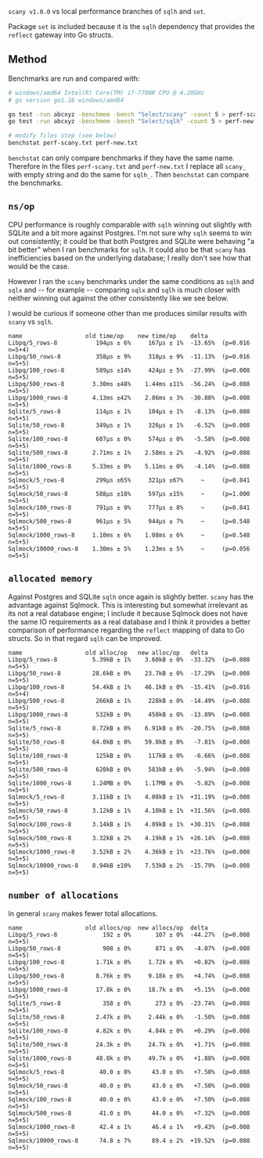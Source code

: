 `scany v1.0.0` vs local performance branches of `sqlh` and `set`.

Package `set` is included because it is the `sqlh` dependency that provides the `reflect` gateway into Go structs.

## Method

Benchmarks are run and compared with:

```bash
# windows/amd64 Intel(R) Core(TM) i7-7700K CPU @ 4.20GHz
# go version go1.16 windows/amd64

go test -run abcxyz -benchmem -bench "Select/scany" -count 5 > perf-scany.txt  # scany
go test -run abcxyz -benchmem -bench "Select/sqlh" -count 5 > perf-new.txt  # new local branches

# modify files step (see below)
benchstat perf-scany.txt perf-new.txt
```

`benchstat` can only compare benchmarks if they have the same name. Therefore in the files `perf-scany.txt` and `perf-new.txt` I replace all `scany_` with empty string and do the same for `sqlh_`. Then `benchstat` can compare the benchmarks.

## `ns/op`

CPU performance is roughly comparable with `sqlh` winning out slightly with SQLite and a bit more against Postgres. I'm not sure why `sqlh` seems to win out consistently; it could be that both Postgres and SQLite were behaving "a bit better" when I ran benchmarks for `sqlh`. It could also be that `scany` has inefficiencies based on the underlying database; I really don't see how that would be the case.

However I ran the `scany` benchmarks under the same conditions as `sqlh` and `sqlx` and -- for example -- comparing `sqlx` and `sqlh` is much closer with neither winning out against the other consistently like we see below.

I would be curious if someone other than me produces similar results with `scany` vs `sqlh`.

```
name                  old time/op    new time/op    delta
Libpq/5_rows-8           194µs ± 6%     167µs ± 1%  -13.65%  (p=0.016 n=5+4)
Libpq/50_rows-8          358µs ± 9%     318µs ± 9%  -11.13%  (p=0.016 n=5+5)
Libpq/100_rows-8         589µs ±14%     424µs ± 5%  -27.99%  (p=0.008 n=5+5)
Libpq/500_rows-8        3.30ms ±48%    1.44ms ±11%  -56.24%  (p=0.008 n=5+5)
Libpq/1000_rows-8       4.13ms ±42%    2.86ms ± 3%  -30.88%  (p=0.008 n=5+5)
Sqlite/5_rows-8          114µs ± 1%     104µs ± 1%   -8.13%  (p=0.008 n=5+5)
Sqlite/50_rows-8         349µs ± 1%     326µs ± 1%   -6.52%  (p=0.008 n=5+5)
Sqlite/100_rows-8        607µs ± 0%     574µs ± 0%   -5.58%  (p=0.008 n=5+5)
Sqlite/500_rows-8       2.71ms ± 1%    2.58ms ± 2%   -4.92%  (p=0.008 n=5+5)
Sqlite/1000_rows-8      5.33ms ± 0%    5.11ms ± 0%   -4.14%  (p=0.008 n=5+5)
Sqlmock/5_rows-8         299µs ±65%     321µs ±67%     ~     (p=0.841 n=5+5)
Sqlmock/50_rows-8        588µs ±18%     597µs ±15%     ~     (p=1.000 n=5+5)
Sqlmock/100_rows-8       791µs ± 9%     777µs ± 8%     ~     (p=0.841 n=5+5)
Sqlmock/500_rows-8       961µs ± 5%     944µs ± 7%     ~     (p=0.548 n=5+5)
Sqlmock/1000_rows-8     1.10ms ± 6%    1.08ms ± 6%     ~     (p=0.548 n=5+5)
Sqlmock/10000_rows-8    1.30ms ± 5%    1.23ms ± 5%     ~     (p=0.056 n=5+5)
```

## `allocated memory`

Against Postgres and SQLite `sqlh` once again is slightly better. `scany` has the advantage against Sqlmock. This is interesting but somewhat irrelevant as its not a real database engine; I include it because Sqlmock does not have the same IO requirements as a real database and I think it provides a better comparison of performance regarding the `reflect` mapping of data to Go structs. So in that regard `sqlh` can be improved.

```
name                  old alloc/op   new alloc/op   delta
Libpq/5_rows-8          5.39kB ± 1%    3.60kB ± 0%  -33.32%  (p=0.008 n=5+5)
Libpq/50_rows-8         28.6kB ± 0%    23.7kB ± 0%  -17.29%  (p=0.008 n=5+5)
Libpq/100_rows-8        54.4kB ± 1%    46.1kB ± 0%  -15.41%  (p=0.016 n=5+4)
Libpq/500_rows-8         266kB ± 1%     228kB ± 0%  -14.49%  (p=0.008 n=5+5)
Libpq/1000_rows-8        532kB ± 0%     458kB ± 0%  -13.89%  (p=0.008 n=5+5)
Sqlite/5_rows-8         8.72kB ± 0%    6.91kB ± 0%  -20.75%  (p=0.008 n=5+5)
Sqlite/50_rows-8        64.0kB ± 0%    59.0kB ± 0%   -7.81%  (p=0.008 n=5+5)
Sqlite/100_rows-8        125kB ± 0%     117kB ± 0%   -6.66%  (p=0.008 n=5+5)
Sqlite/500_rows-8        620kB ± 0%     583kB ± 0%   -5.94%  (p=0.008 n=5+5)
Sqlite/1000_rows-8      1.24MB ± 0%    1.17MB ± 0%   -5.82%  (p=0.008 n=5+5)
Sqlmock/5_rows-8        3.11kB ± 1%    4.08kB ± 1%  +31.19%  (p=0.008 n=5+5)
Sqlmock/50_rows-8       3.12kB ± 1%    4.10kB ± 1%  +31.56%  (p=0.008 n=5+5)
Sqlmock/100_rows-8      3.14kB ± 1%    4.09kB ± 1%  +30.31%  (p=0.008 n=5+5)
Sqlmock/500_rows-8      3.32kB ± 2%    4.19kB ± 1%  +26.14%  (p=0.008 n=5+5)
Sqlmock/1000_rows-8     3.52kB ± 2%    4.36kB ± 1%  +23.76%  (p=0.008 n=5+5)
Sqlmock/10000_rows-8    8.94kB ±10%    7.53kB ± 2%  -15.79%  (p=0.008 n=5+5)
```

## `number of allocations`

In general `scany` makes fewer total allocations.

```
name                  old allocs/op  new allocs/op  delta
Libpq/5_rows-8             192 ± 0%       107 ± 0%  -44.27%  (p=0.008 n=5+5)
Libpq/50_rows-8            908 ± 0%       871 ± 0%   -4.07%  (p=0.008 n=5+5)
Libpq/100_rows-8         1.71k ± 0%     1.72k ± 0%   +0.82%  (p=0.008 n=5+5)
Libpq/500_rows-8         8.76k ± 0%     9.18k ± 0%   +4.74%  (p=0.008 n=5+5)
Libpq/1000_rows-8        17.8k ± 0%     18.7k ± 0%   +5.15%  (p=0.008 n=5+5)
Sqlite/5_rows-8            358 ± 0%       273 ± 0%  -23.74%  (p=0.008 n=5+5)
Sqlite/50_rows-8         2.47k ± 0%     2.44k ± 0%   -1.50%  (p=0.008 n=5+5)
Sqlite/100_rows-8        4.82k ± 0%     4.84k ± 0%   +0.29%  (p=0.008 n=5+5)
Sqlite/500_rows-8        24.3k ± 0%     24.7k ± 0%   +1.71%  (p=0.008 n=5+5)
Sqlite/1000_rows-8       48.8k ± 0%     49.7k ± 0%   +1.88%  (p=0.008 n=5+5)
Sqlmock/5_rows-8          40.0 ± 0%      43.0 ± 0%   +7.50%  (p=0.008 n=5+5)
Sqlmock/50_rows-8         40.0 ± 0%      43.0 ± 0%   +7.50%  (p=0.008 n=5+5)
Sqlmock/100_rows-8        40.0 ± 0%      43.0 ± 0%   +7.50%  (p=0.008 n=5+5)
Sqlmock/500_rows-8        41.0 ± 0%      44.0 ± 0%   +7.32%  (p=0.008 n=5+5)
Sqlmock/1000_rows-8       42.4 ± 1%      46.4 ± 1%   +9.43%  (p=0.008 n=5+5)
Sqlmock/10000_rows-8      74.8 ± 7%      89.4 ± 2%  +19.52%  (p=0.008 n=5+5)
```
